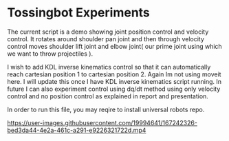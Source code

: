 # Tossingbot Experiments

The current script is a demo showing joint position control and velocity control. It rotates around shoulder pan joint and then through velocity control moves shoulder lift joint and elbow joint( our prime joint using which we want to throw projectiles ).

I wish to add KDL inverse kinematics control so that it can automatically reach cartesian position 1 to cartesian position 2. Again Im not using moveit here. I will update this once I have KDL inverse kinematics script running.
In future I can also experiment control using dq/dt method using only velocity control and no position control as explained in report and presentation.

In order to run this file, you may reqire to install universal robots repo.

https://user-images.githubusercontent.com/19994641/167242326-bed3da44-4e2a-461c-a291-e9226321722d.mp4
